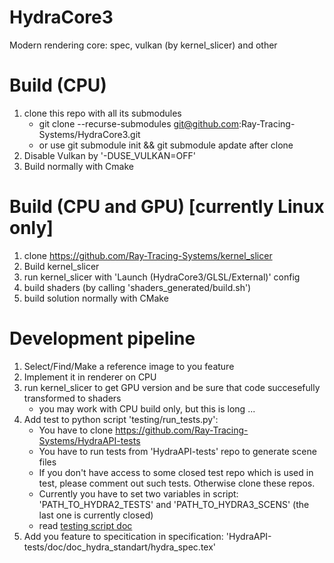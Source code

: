 # HydraCore3
Modern rendering core: spec, vulkan (by kernel_slicer) and other

# Build (CPU)
1) clone this repo with all its submodules
   * git clone --recurse-submodules git@github.com:Ray-Tracing-Systems/HydraCore3.git
   * or use git submodule init && git submodule apdate after clone
2) Disable Vulkan by '-DUSE_VULKAN=OFF'
3) Build normally with Cmake 

# Build (CPU and GPU) [currently Linux only]
1) clone https://github.com/Ray-Tracing-Systems/kernel_slicer
2) Build kernel_slicer
3) run kernel_slicer with 'Launch (HydraCore3/GLSL/External)' config
4) build shaders (by calling 'shaders_generated/build.sh')
5) build solution normally with CMake

# Development pipeline
1) Select/Find/Make a reference image to you feature
2) Implement it in renderer on CPU
3) run kernel_slicer to get GPU version and be sure that code succesefully transformed to shaders
   * you may work with CPU build only, but this is long ...  
4) Add test to python script 'testing/run_tests.py':
   * You have to clone https://github.com/Ray-Tracing-Systems/HydraAPI-tests
   * You have to run tests from 'HydraAPI-tests' repo to generate scene files
   * If you don't have access to some closed test repo which is used in test, please comment out such tests. Otherwise clone these repos.
   * Currently you have to set two variables in script: 'PATH_TO_HYDRA2_TESTS' and 'PATH_TO_HYDRA3_SCENS' (the last one is currently closed)
   * read [testing script doc](testing/testing_doc.md)
5) Add you feature to specitication in specification: 'HydraAPI-tests/doc/doc_hydra_standart/hydra_spec.tex' 


